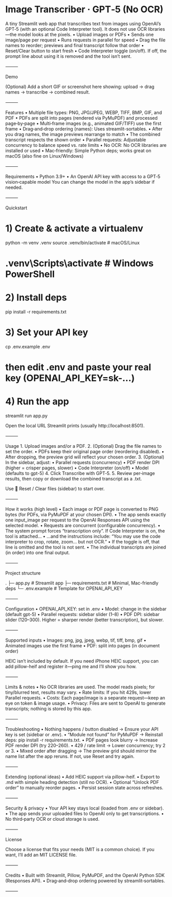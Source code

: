 # Image Transcriber · GPT‑5 (No OCR)

A tiny Streamlit web app that transcribes text from images using OpenAI’s GPT‑5 (with an optional Code Interpreter tool). It does not use OCR libraries—the model looks at the pixels.
	•	Upload images or PDFs
	•	Sends one image/page per request
	•	Runs requests in parallel for speed
	•	Drag the file names to reorder; previews and final transcript follow that order
	•	Reset/Clear button to start fresh
	•	Code Interpreter toggle (on/off). If off, the prompt line about using it is removed and the tool isn’t sent.

⸻

Demo

(Optional) Add a short GIF or screenshot here showing: upload → drag names → transcribe → combined result.

⸻

Features
	•	Multiple file types: PNG, JPG/JPEG, WEBP, TIFF, BMP, GIF, and PDF
	•	PDFs are split into pages (rendered via PyMuPDF) and processed page‑by‑page
	•	Multi‑frame images (e.g., animated GIF/TIFF) use the first frame
	•	Drag‑and‑drop ordering (names): Uses streamlit-sortables.
	•	After you drag names, the image previews rearrange to match
	•	The combined transcript respects the shown order
	•	Parallel requests: Adjustable concurrency to balance speed vs. rate limits
	•	No OCR: No OCR libraries are installed or used
	•	Mac‑friendly: Simple Python deps; works great on macOS (also fine on Linux/Windows)

⸻

Requirements
	•	Python 3.9+
	•	An OpenAI API key with access to a GPT‑5 vision‑capable model
You can change the model in the app’s sidebar if needed.

⸻

Quickstart

# 1) Create & activate a virtualenv
python -m venv .venv
source .venv/bin/activate  # macOS/Linux
# .venv\Scripts\activate   # Windows PowerShell

# 2) Install deps
pip install -r requirements.txt

# 3) Set your API key
cp .env.example .env
# then edit .env and paste your real key (OPENAI_API_KEY=sk-...)

# 4) Run the app
streamlit run app.py

Open the local URL Streamlit prints (usually http://localhost:8501).

⸻

Usage
	1.	Upload images and/or a PDF.
	2.	(Optional) Drag the file names to set the order.
	•	PDFs keep their original page order (reordering disabled).
	•	After dropping, the preview grid will reflect your chosen order.
	3.	(Optional) In the sidebar, adjust:
	•	Parallel requests (concurrency)
	•	PDF render DPI (higher = crisper pages, slower)
	•	Code Interpreter (on/off)
	•	Model (defaults to gpt-5)
	4.	Click Transcribe with GPT‑5.
	5.	Review per‑image results, then copy or download the combined transcript as a .txt.

Use 🔁 Reset / Clear files (sidebar) to start over.

⸻

How it works (high level)
	•	Each image or PDF page is converted to PNG bytes (for PDFs, via PyMuPDF at your chosen DPI).
	•	The app sends exactly one input_image per request to the OpenAI Responses API using the selected model.
	•	Requests are concurrent (configurable concurrency).
	•	The system prompt forces “transcription only”. If Code Interpreter is on, the tool is attached…
	•	…and the instructions include: “You may use the code interpreter to crop, rotate, zoom… but not OCR.”
	•	If the toggle is off, that line is omitted and the tool is not sent.
	•	The individual transcripts are joined (in order) into one final output.

⸻

Project structure

.
├─ app.py                 # Streamlit app
├─ requirements.txt       # Minimal, Mac-friendly deps
└─ .env.example           # Template for OPENAI_API_KEY


⸻

Configuration
	•	OPENAI_API_KEY: set in .env
	•	Model: change in the sidebar (default gpt-5)
	•	Parallel requests: sidebar slider (1–8)
	•	PDF DPI: sidebar slider (120–300). Higher = sharper render (better transcription), but slower.

⸻

Supported inputs
	•	Images: png, jpg, jpeg, webp, tif, tiff, bmp, gif
	•	Animated images use the first frame
	•	PDF: split into pages (in document order)

HEIC isn’t included by default. If you need iPhone HEIC support, you can add pillow-heif and register it—ping me and I’ll show you how.

⸻

Limits & notes
	•	No OCR libraries are used. The model reads pixels; for tiny/blurred text, results may vary.
	•	Rate limits: If you hit 429s, lower Parallel requests.
	•	Costs: Each page/image is a separate request—keep an eye on token & image usage.
	•	Privacy: Files are sent to OpenAI to generate transcripts; nothing is stored by this app.

⸻

Troubleshooting
	•	Nothing happens / button disabled → Ensure your API key is set (sidebar or .env).
	•	“Module not found” for PyMuPDF → Reinstall deps: pip install -r requirements.txt.
	•	PDF pages look blurry → Increase PDF render DPI (try 220–260).
	•	429 / rate limit → Lower concurrency; try 2 or 3.
	•	Mixed order after dragging → The preview grid should mirror the name list after the app reruns. If not, use Reset and try again.

⸻

Extending (optional ideas)
	•	Add HEIC support via pillow-heif.
	•	Export to .md with simple heading detection (still no OCR).
	•	Optional “Unlock PDF order” to manually reorder pages.
	•	Persist session state across refreshes.

⸻

Security & privacy
	•	Your API key stays local (loaded from .env or sidebar).
	•	The app sends your uploaded files to OpenAI only to get transcriptions.
	•	No third‑party OCR or cloud storage is used.

⸻

License

Choose a license that fits your needs (MIT is a common choice). If you want, I’ll add an MIT LICENSE file.

⸻

Credits
	•	Built with Streamlit, Pillow, PyMuPDF, and the OpenAI Python SDK (Responses API).
	•	Drag‑and‑drop ordering powered by streamlit‑sortables.

⸻